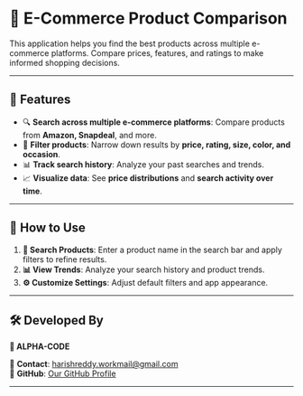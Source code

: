 # 📌 E-Commerce Product Comparison

This application helps you find the best products across multiple e-commerce platforms. Compare prices, features, and ratings to make informed shopping decisions.

---

## 🚀 Features

- 🔍 **Search across multiple e-commerce platforms**: Compare products from **Amazon, Snapdeal**, and more.
- 🎯 **Filter products**: Narrow down results by **price, rating, size, color, and occasion**.
- 📊 **Track search history**: Analyze your past searches and trends.
- 📈 **Visualize data**: See **price distributions** and **search activity over time**.

---

## 📖 How to Use

1. **🔎 Search Products**: Enter a product name in the search bar and apply filters to refine results.
2. **📊 View Trends**: Analyze your search history and product trends.
3. **⚙️ Customize Settings**: Adjust default filters and app appearance.

---

## 🛠 Developed By

**🚀 ALPHA-CODE**

📧 **Contact**: harishreddy.workmail@gmail.com  
🔗 **GitHub**: [Our GitHub Profile](https://github.com/itsAcchu)

---
